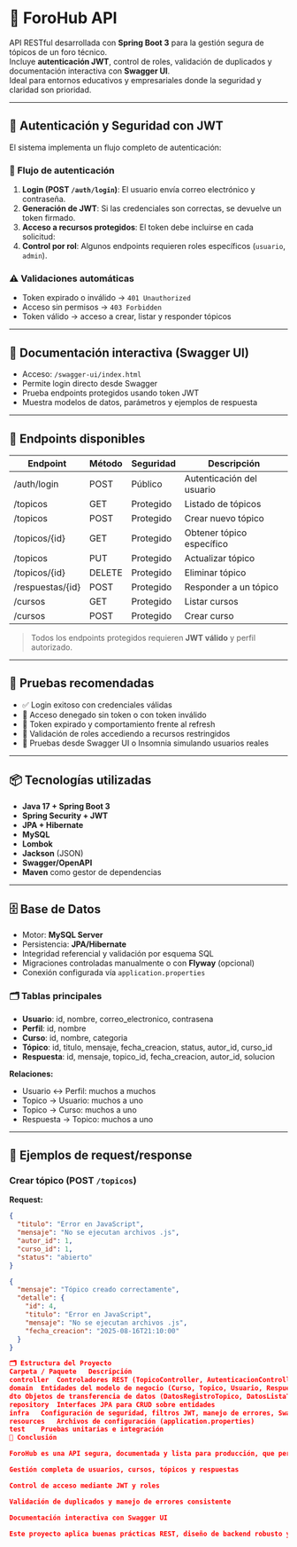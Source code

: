 # 🧠 ForoHub API

API RESTful desarrollada con **Spring Boot 3** para la gestión segura de tópicos de un foro técnico.  
Incluye **autenticación JWT**, control de roles, validación de duplicados y documentación interactiva con **Swagger UI**.  
Ideal para entornos educativos y empresariales donde la seguridad y claridad son prioridad.

---

## 🔐 Autenticación y Seguridad con JWT

El sistema implementa un flujo completo de autenticación:

### 🔄 Flujo de autenticación
1. **Login (POST `/auth/login`)**: El usuario envía correo electrónico y contraseña.
2. **Generación de JWT**: Si las credenciales son correctas, se devuelve un token firmado.
3. **Acceso a recursos protegidos**: El token debe incluirse en cada solicitud:
4. **Control por rol**: Algunos endpoints requieren roles específicos (`usuario`, `admin`).

### ⚠️ Validaciones automáticas
- Token expirado o inválido → `401 Unauthorized`
- Acceso sin permisos → `403 Forbidden`
- Token válido → acceso a crear, listar y responder tópicos

---

## 📘 Documentación interactiva (Swagger UI)

- Acceso: `/swagger-ui/index.html`
- Permite login directo desde Swagger
- Prueba endpoints protegidos usando token JWT
- Muestra modelos de datos, parámetros y ejemplos de respuesta

---

## 🧩 Endpoints disponibles

| Endpoint | Método | Seguridad | Descripción |
|----------|--------|-----------|-------------|
| /auth/login | POST | Público | Autenticación del usuario |
| /topicos | GET | Protegido | Listado de tópicos |
| /topicos | POST | Protegido | Crear nuevo tópico |
| /topicos/{id} | GET | Protegido | Obtener tópico específico |
| /topicos | PUT | Protegido | Actualizar tópico |
| /topicos/{id} | DELETE | Protegido | Eliminar tópico |
| /respuestas/{id} | POST | Protegido | Responder a un tópico |
| /cursos | GET | Protegido | Listar cursos |
| /cursos | POST | Protegido | Crear curso |

> Todos los endpoints protegidos requieren **JWT válido** y perfil autorizado.

---

## 🧪 Pruebas recomendadas

- ✅ Login exitoso con credenciales válidas
- 🚫 Acceso denegado sin token o con token inválido
- 🔄 Token expirado y comportamiento frente al refresh
- 🧾 Validación de roles accediendo a recursos restringidos
- 🐞 Pruebas desde Swagger UI o Insomnia simulando usuarios reales

---

## 📦 Tecnologías utilizadas

- **Java 17 + Spring Boot 3**
- **Spring Security + JWT**
- **JPA + Hibernate**
- **MySQL**
- **Lombok**
- **Jackson** (JSON)
- **Swagger/OpenAPI**
- **Maven** como gestor de dependencias

---

## 🗄️ Base de Datos

- Motor: **MySQL Server**
- Persistencia: **JPA/Hibernate**
- Integridad referencial y validación por esquema SQL
- Migraciones controladas manualmente o con **Flyway** (opcional)
- Conexión configurada vía `application.properties`

### 🗂️ Tablas principales
- **Usuario**: id, nombre, correo_electronico, contrasena
- **Perfil**: id, nombre
- **Curso**: id, nombre, categoria
- **Tópico**: id, titulo, mensaje, fecha_creacion, status, autor_id, curso_id
- **Respuesta**: id, mensaje, topico_id, fecha_creacion, autor_id, solucion

**Relaciones:**
- Usuario <-> Perfil: muchos a muchos
- Topico -> Usuario: muchos a uno
- Topico -> Curso: muchos a uno
- Respuesta -> Topico: muchos a uno

---

## 📸 Ejemplos de request/response

### Crear tópico (POST `/topicos`)
**Request:**
```json
{
  "titulo": "Error en JavaScript",
  "mensaje": "No se ejecutan archivos .js",
  "autor_id": 1,
  "curso_id": 1,
  "status": "abierto"
}

{
  "mensaje": "Tópico creado correctamente",
  "detalle": {
    "id": 4,
    "titulo": "Error en JavaScript",
    "mensaje": "No se ejecutan archivos .js",
    "fecha_creacion": "2025-08-16T21:10:00"
  }
}

🗂️ Estructura del Proyecto
Carpeta / Paquete	Descripción
controller	Controladores REST (TopicoController, AutenticacionController)
domain	Entidades del modelo de negocio (Curso, Topico, Usuario, Respuesta)
dto	Objetos de transferencia de datos (DatosRegistroTopico, DatosListaTopicos)
repository	Interfaces JPA para CRUD sobre entidades
infra	Configuración de seguridad, filtros JWT, manejo de errores, Swagger
resources	Archivos de configuración (application.properties)
test	Pruebas unitarias e integración
🎯 Conclusión

ForoHub es una API segura, documentada y lista para producción, que permite:

Gestión completa de usuarios, cursos, tópicos y respuestas

Control de acceso mediante JWT y roles

Validación de duplicados y manejo de errores consistente

Documentación interactiva con Swagger UI

Este proyecto aplica buenas prácticas REST, diseño de backend robusto y seguridad avanzada en Spring Boot 3.